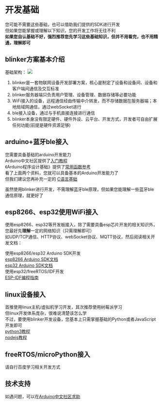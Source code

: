 # 开发基础  
您可能不需要这些基础，也可以借助我们提供的SDK进行开发  
但如果您能掌握或理解以下知识，您的开发工作将无往不利  
**如果您自认基础不好，强烈推荐您先学习这些基础知识，但并不用看完，也不用精通，理解即可**

## blinker方案基本介绍
基础架构：
![](../img/000/frame.png)
1. blinker是一套物联网设备开发部署方案，核心是制定了设备和设备间、设备和客户端间通信及交互标准  
2. blinker服务器端只负责用户管理、设备管理、数据存储等必要功能  
3. WiFi接入的设备，远程通信经由传输中介转发，而不存储数据在服务器端；本地局域网通信，通过webSocket进行    
4. ble接入设备，通过与手机直接连接进行通信  
5. blinker本身没有限定硬件、硬件外设、云平台、开发方式，开发者可自由扩展任何功能(前提是硬件资源足够)  

## arduino+蓝牙ble接入  
您需要具备基础的arduino开发能力  
Arduino中文社区提供了[入门教程](https://www.arduino.cn/thread-1066-1-1.html)  
《Arduino程序设计基础》提供了[常用函数参考](https://arduino-wiki.clz.me/)  
看了上面两个资料，您就可以具备基本的Arduino开发能力了  
但我们建议您再补充一定的 [C语言基础](http://www.runoob.com/cprogramming/c-tutorial.html)  

虽然使用blinker进行开发，不需理解蓝牙ble原理，但如果您能理解一些蓝牙ble通信原理，就更好了  

## esp8266、esp32使用WiFi接入  
使用esp8266、esp32等开发板接入，除了需要具备esp芯片开发的相关知识外，您最好先**理解**一定的网络知识（只需理解即可）  
如UDP/TCP通信、HTTP协议、webSocket协议、MQTT协议，然后阅读相关开发文档：  

使用esp8266/esp32 Arduino SDK开发  
[esp8266 Arduino SDK文档](https://arduino-esp8266.readthedocs.io/en/latest/)  
[esp32 Arduino SDK文档](https://docs.espressif.com/projects/arduino-esp32/en/latest/index.html)  
使用esp32/freeRTOS/IDF开发  
[ESP-IDF编程指南](https://idf.espressif.com/zh-cn/index.html)  

## linux设备接入  
首推使用linux主机/虚拟机学习开发，其次推荐使用树莓派学习  
但linux开发体系庞杂，很难说清楚该怎么学  
不过，要使用blinker开发设备，您基本上只需掌握基础的Python或者JavaScript开发即可  
[python3教程](http://www.runoob.com/python3/python3-tutorial.html)  
[nodejs教程](https://www.runoob.com/nodejs/nodejs-tutorial.html)  

## freeRTOS/microPython接入  
请自行百度学习相关开发方式  

## 技术支持  
如遇问题，可以在[Arduino中文社区求助](https://www.arduino.cn/forum-132-1.html)  

